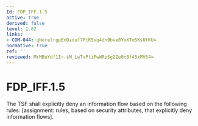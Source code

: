 ```yaml
---
Id: FDP_IFF.1.5
active: true
derived: false
level: 1.82
links:
- COM-044: qNorelrgpEnDzduf7FtKSvq4dn9bve0YxXTmSKsUtKU=
normative: true
ref: ''
reviewed: MrMBuYdf1Ir-sM_LwTvPtiFwWRpSg2Ze0nBf45xMV64=
---
```


# FDP_IFF.1.5

The TSF shall explicitly deny an information flow based on the following rules: [assignment: rules, based on security attributes, that explicitly deny information flows].